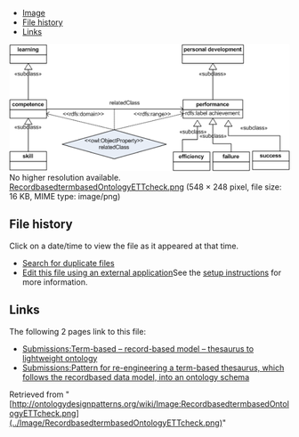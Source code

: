 * [Image](../Image/RecordbasedtermbasedOntologyETTcheck.png#file)
* [File history](../Image/RecordbasedtermbasedOntologyETTcheck.png#filehistory)
* [Links](../Image/RecordbasedtermbasedOntologyETTcheck.png#filelinks)

[![Image:RecordbasedtermbasedOntologyETTcheck.png](../images/8/8c/RecordbasedtermbasedOntologyETTcheck.png)](../images/8/8c/RecordbasedtermbasedOntologyETTcheck.png)  
No higher resolution available.  
[RecordbasedtermbasedOntologyETTcheck.png](../images/8/8c/RecordbasedtermbasedOntologyETTcheck.png)‎ (548 × 248 pixel, file size: 16 KB, MIME type: image/png)

## File history

Click on a date/time to view the file as it appeared at that time.



  
* [Search for duplicate files](http://ontologydesignpatterns.org/wiki/Special:FileDuplicateSearch/RecordbasedtermbasedOntologyETTcheck.png "Special:FileDuplicateSearch/RecordbasedtermbasedOntologyETTcheck.png")
* [Edit this file using an external application](http://ontologydesignpatterns.org/wiki/index.php?title=Image:RecordbasedtermbasedOntologyETTcheck.png&action=edit&externaledit=true&mode=file "Image:RecordbasedtermbasedOntologyETTcheck.png")See the [setup instructions](http://www.mediawiki.org/wiki/Manual:External_editors "http://www.mediawiki.org/wiki/Manual:External_editors") for more information.

## Links



The following 2 pages link to this file:


* [Submissions:Term-based – record-based model – thesaurus to lightweight ontology](http://ontologydesignpatterns.org/wiki/Submissions:Term-based_%E2%80%93_record-based_model_%E2%80%93_thesaurus_to_lightweight_ontology "Submissions:Term-based – record-based model – thesaurus to lightweight ontology")
* [Submissions:Pattern for re-engineering a term-based thesaurus, which follows the recordbased data model, into an ontology schema](../Submissions/Pattern_for_re-engineering_a_term-based_thesaurus,_which_follows_the_recordbased_data_model,_into_an_ontology_schema "Submissions:Pattern for re-engineering a term-based thesaurus, which follows the recordbased data model, into an ontology schema")


Retrieved from "[http://ontologydesignpatterns.org/wiki/Image:RecordbasedtermbasedOntologyETTcheck.png](../Image/RecordbasedtermbasedOntologyETTcheck.png)"